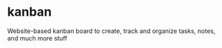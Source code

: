 # kanban
Website-based kanban board to create, track and organize tasks, notes, and much more stuff
